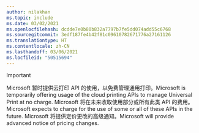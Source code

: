 ```yaml
---
author: nilakhan
ms.topic: include
ms.date: 03/02/2021
ms.openlocfilehash: dcdde7e0b80b832a7797b7fe5dd074add55c6768
ms.sourcegitcommit: 3edf187fe4b42f81c09610782671776a27161126
ms.translationtype: HT
ms.contentlocale: zh-CN
ms.lasthandoff: 03/06/2021
ms.locfileid: "50515694"
---
```

<!-- markdownlint-disable MD041-->

> [!IMPORTANT]
> <span data-ttu-id="bca27-101">Microsoft 暂时提供云打印 API 的使用，以免费管理通用打印。</span><span class="sxs-lookup"><span data-stu-id="bca27-101">Microsoft is temporarily offering usage of the cloud printing APIs to manage Universal Print at no charge.</span></span> <span data-ttu-id="bca27-102">Microsoft 将在未来收取使用部分或所有此类 API 的费用。</span><span class="sxs-lookup"><span data-stu-id="bca27-102">Microsoft expects to charge for the use of some or all of these APIs in the future.</span></span> <span data-ttu-id="bca27-103">Microsoft 将提供定价更改的高级通知。</span><span class="sxs-lookup"><span data-stu-id="bca27-103">Microsoft will provide advanced notice of pricing changes.</span></span>